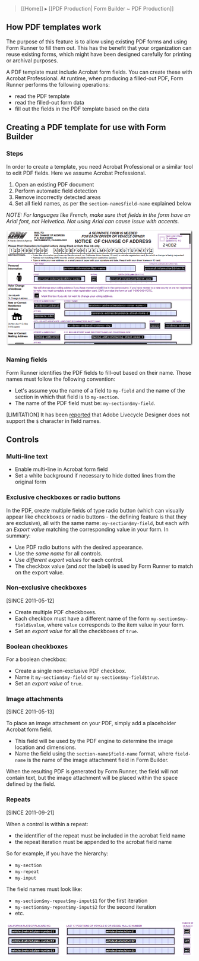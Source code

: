 > [[Home]] ▸ [[PDF Production| Form Builder ~ PDF Production]]

## How PDF templates work

The purpose of this feature is to allow using existing PDF forms and using Form Runner to fill them out. This has the benefit that your organization can reuse existing forms, which might have been designed carefully for printing or archival purposes.

A PDF template must include Acrobat form fields. You can create these with Acrobat Professional. At runtime, when producing a filled-out PDF, Form Runner performs the following operations:

- read the PDF template
- read the filled-out form data
- fill out the fields in the PDF template based on the data

## Creating a PDF template for use with Form Builder

### Steps

In order to create a template, you need Acrobat Professional or a similar tool to edit PDF fields. Here we assume Acrobat Professional.

1. Open an existing PDF document
2. Perform automatic field detection
3. Remove incorrectly detected areas
4. Set all field names, as per the `section-name$field-name` explained below

*NOTE: For languages like French, make sure that fields in the form have an Arial font, not Helvetica. Not using Arial can cause issue with accents.*

![Example of form fields in Acrobat Professional](images/fb-pdf-template.png)

### Naming fields

Form Runner identifies the PDF fields to fill-out based on their name. Those names must follow the following convention:

- Let's assume you the name of a field to `my-field` and the name of the section in which that field is to `my-section`.
- The name of the PDF field must be: `my-section$my-field`.

[LIMITATION] It has been [reported](http://discuss.orbeon.com/Creating-a-PDF-template-for-use-with-Form-Builder-td931856.html) that Adobe Livecycle Designer does not support the `$` character in field names.

## Controls

### Multi-line text

- Enable multi-line in Acrobat form field
- Set a white background if necessary to hide dotted lines from the original form

### Exclusive checkboxes or radio buttons

In the PDF, create multiple fields of type radio button (which can visually appear like checkboxes or radio buttons - the defining feature is that they are exclusive), all with the same name: `my-section$my-field`, but each with an _Export value_ matching the corresponding value in your form. In summary:

- Use PDF radio buttons with the desired appearance.
- Use the *same name* for all controls.
- Use *different export values* for each control.
- The checkbox value (and *not* the label) is used by Form Runner to match on the export value.

### Non-exclusive checkboxes

[SINCE 2011-05-12]

- Create multiple PDF checkboxes.
- Each checkbox must have a different name of the form `my-section$my-field$value`, where `value` corresponds to the item value in your form.
- Set an *export value* for all the checkboxes of `true`.

### Boolean checkboxes

For a boolean checkbox:

- Create a single non-exclusive PDF checkbox.
- Name it `my-section$my-field` or `my-section$my-field$true`.
- Set an *export value* of `true`.

### Image attachments

[SINCE 2011-05-13]

To place an image attachment on your PDF, simply add a placeholder Acrobat form field.

- This field will be used by the PDF engine to determine the image location and dimensions.
- Name the field using the `section-name$field-name` format, where `field-name` is the name of the image attachment field in Form Builder.

When the resulting PDF is generated by Form Runner, the field will not contain text, but the image attachment will be placed within the space defined by the field.

### Repeats

[SINCE 2011-09-21]

When a control is within a repeat:

- the identifier of the repeat must be included in the acrobat field name
- the repeat iteration must be appended to the acrobat field name

So for example, if you have the hierarchy:

- `my-section`
- `my-repeat`
- `my-input`

The field names must look like:

- `my-section$my-repeat$my-input$1` for the first iteration
- `my-section$my-repeat$my-input$2` for the second iteration
- etc.

![Example of repeated fields](images/fb-pdf-template-repeat.png)

